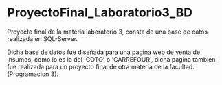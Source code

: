 # ProyectoFinal_Laboratorio3_BD
Proyecto final de la materia laboratorio 3, consta de una base de datos realizada en SQL-Server.

Dicha base de datos fue diseñada para una pagina web de venta de insumos, como lo es la del 'COTO' o 'CARREFOUR', dicha pagina tambien fue realizada para un proyecto final de otra materia de la facultad. (Programacion 3).
